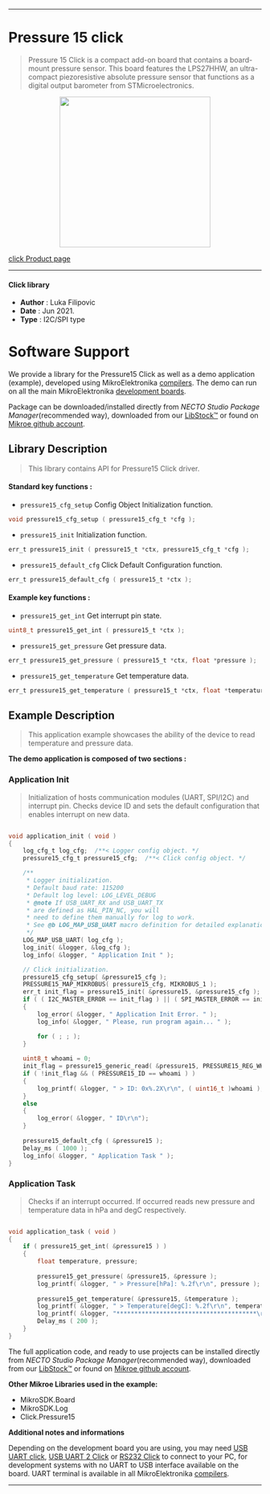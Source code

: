 
---
# Pressure 15 click

> Pressure 15 Click is a compact add-on board that contains a board-mount pressure sensor. This board features the LPS27HHW, an ultra-compact piezoresistive absolute pressure sensor that functions as a digital output barometer from STMicroelectronics.

<p align="center">
  <img src="https://download.mikroe.com/images/click_for_ide/pressure_15_click.png" height=300px>
</p>

[click Product page](https://www.mikroe.com/pressure-15-click)

---


#### Click library

- **Author**        : Luka Filipovic
- **Date**          : Jun 2021.
- **Type**          : I2C/SPI type


# Software Support

We provide a library for the Pressure15 Click
as well as a demo application (example), developed using MikroElektronika
[compilers](https://www.mikroe.com/necto-studio).
The demo can run on all the main MikroElektronika [development boards](https://www.mikroe.com/development-boards).

Package can be downloaded/installed directly from *NECTO Studio Package Manager*(recommended way), downloaded from our [LibStock&trade;](https://libstock.mikroe.com) or found on [Mikroe github account](https://github.com/MikroElektronika/mikrosdk_click_v2/tree/master/clicks).

## Library Description

> This library contains API for Pressure15 Click driver.

#### Standard key functions :

- `pressure15_cfg_setup` Config Object Initialization function.
```c
void pressure15_cfg_setup ( pressure15_cfg_t *cfg );
```

- `pressure15_init` Initialization function.
```c
err_t pressure15_init ( pressure15_t *ctx, pressure15_cfg_t *cfg );
```

- `pressure15_default_cfg` Click Default Configuration function.
```c
err_t pressure15_default_cfg ( pressure15_t *ctx );
```

#### Example key functions :

- `pressure15_get_int` Get interrupt pin state.
```c
uint8_t pressure15_get_int ( pressure15_t *ctx );
```

- `pressure15_get_pressure` Get pressure data.
```c
err_t pressure15_get_pressure ( pressure15_t *ctx, float *pressure );
```

- `pressure15_get_temperature` Get temperature data.
```c
err_t pressure15_get_temperature ( pressure15_t *ctx, float *temperature );
```

## Example Description

> This application example showcases the ability of the device to
read temperature and pressure data.

**The demo application is composed of two sections :**

### Application Init

> Initialization of hosts communication modules (UART, SPI/I2C) 
and interrupt pin. Checks device ID and sets the default configuration
that enables interrupt on new data.

```c

void application_init ( void ) 
{
    log_cfg_t log_cfg;  /**< Logger config object. */
    pressure15_cfg_t pressure15_cfg;  /**< Click config object. */

    /** 
     * Logger initialization.
     * Default baud rate: 115200
     * Default log level: LOG_LEVEL_DEBUG
     * @note If USB_UART_RX and USB_UART_TX 
     * are defined as HAL_PIN_NC, you will 
     * need to define them manually for log to work. 
     * See @b LOG_MAP_USB_UART macro definition for detailed explanation.
     */
    LOG_MAP_USB_UART( log_cfg );
    log_init( &logger, &log_cfg );
    log_info( &logger, " Application Init " );

    // Click initialization.
    pressure15_cfg_setup( &pressure15_cfg );
    PRESSURE15_MAP_MIKROBUS( pressure15_cfg, MIKROBUS_1 );
    err_t init_flag = pressure15_init( &pressure15, &pressure15_cfg );
    if ( ( I2C_MASTER_ERROR == init_flag ) || ( SPI_MASTER_ERROR == init_flag ) ) 
    {
        log_error( &logger, " Application Init Error. " );
        log_info( &logger, " Please, run program again... " );

        for ( ; ; );
    }
    
    uint8_t whoami = 0;
    init_flag = pressure15_generic_read( &pressure15, PRESSURE15_REG_WHO_AM_I, &whoami, 1 );
    if ( !init_flag && ( PRESSURE15_ID == whoami ) )
    {
        log_printf( &logger, " > ID: 0x%.2X\r\n", ( uint16_t )whoami );
    }
    else
    {
        log_error( &logger, " ID\r\n");
    }
    
    pressure15_default_cfg ( &pressure15 );
    Delay_ms ( 1000 );
    log_info( &logger, " Application Task " );
}

```

### Application Task

> Checks if an interrupt occurred. If occurred reads new pressure and temperature
data in hPa and degC respectively.

```c

void application_task ( void ) 
{
    if ( pressure15_get_int( &pressure15 ) )
    {
        float temperature, pressure;
        
        pressure15_get_pressure( &pressure15, &pressure );
        log_printf( &logger, " > Pressure[hPa]: %.2f\r\n", pressure );
        
        pressure15_get_temperature( &pressure15, &temperature );
        log_printf( &logger, " > Temperature[degC]: %.2f\r\n", temperature );
        log_printf( &logger, "***************************************\r\n" );
        Delay_ms ( 200 );
    }
}

```


The full application code, and ready to use projects can be installed directly from *NECTO Studio Package Manager*(recommended way), downloaded from our [LibStock&trade;](https://libstock.mikroe.com) or found on [Mikroe github account](https://github.com/MikroElektronika/mikrosdk_click_v2/tree/master/clicks).

**Other Mikroe Libraries used in the example:**

- MikroSDK.Board
- MikroSDK.Log
- Click.Pressure15

**Additional notes and informations**

Depending on the development board you are using, you may need
[USB UART click](https://www.mikroe.com/usb-uart-click),
[USB UART 2 Click](https://www.mikroe.com/usb-uart-2-click) or
[RS232 Click](https://www.mikroe.com/rs232-click) to connect to your PC, for
development systems with no UART to USB interface available on the board. UART
terminal is available in all MikroElektronika
[compilers](https://shop.mikroe.com/compilers).

---

